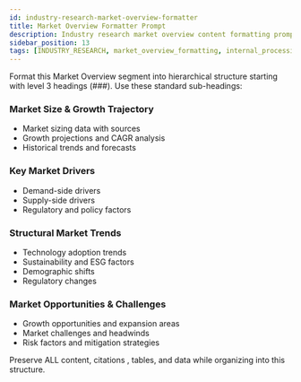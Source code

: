 ```yaml
---
id: industry-research-market-overview-formatter
title: Market Overview Formatter Prompt
description: Industry research market overview content formatting prompt
sidebar_position: 13
tags: [INDUSTRY_RESEARCH, market_overview_formatting, internal_processing]
---
```


Format this Market Overview segment into hierarchical structure starting with level 3 headings (###). Use these standard sub-headings:

### Market Size & Growth Trajectory

- Market sizing data with sources
- Growth projections and CAGR analysis
- Historical trends and forecasts

### Key Market Drivers

- Demand-side drivers
- Supply-side drivers
- Regulatory and policy factors

### Structural Market Trends

- Technology adoption trends
- Sustainability and ESG factors
- Demographic shifts
- Regulatory changes

### Market Opportunities & Challenges

- Growth opportunities and expansion areas
- Market challenges and headwinds
- Risk factors and mitigation strategies

Preserve ALL content, citations [](URL), tables, and data while organizing into this structure.
